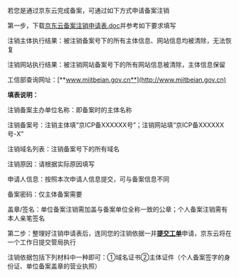 若您是通过京东云完成备案，可通过如下方式申请备案注销

第一步，下载[京东云备案注销申请表.doc](https://img1.jcloudcs.com/cms/628e41dc-0181-4ee4-9548-6330383a1a1120180416144125.doc)并参考如下要求填写

注销主体执行结果：被注销备案号下的所有主体信息、网站信息均被清除，无法恢复

注销网站执行结果：被注销网站备案号下的所有网站信息被清除，主体信息保留

工信部查询网址：[**www.miitbeian.gov.cn**](http://www.miitbeian.gov.cn)

**填表说明：**

注销备案主办单位名称：即备案时的主体名称

注销备案号：注销主体填“京ICP备XXXXXX号”；注销网站填“京ICP备XXXXXX号-X”

注销域名列表：注销备案号下的所有域名

注销原因：请根据实际原因填写

申请人信息：按照本次申请人信息提交，可与备案信息不同

备案密码：仅主体备案需要

盖章/签名：单位备案注销需加盖与备案单位全称一致的公章；个人备案注销需有本人亲笔签名

第二步：整理好注销申请表后，连同您的注销依据一并[**提交工单**](https://uc.jcloud.com/login?returnUrl=https%3A%2F%2Fuc.jcloud.com%2Fmyorder%2Fsubmit)申请，京东云将在一个工作日提交管局执行

注销依据包括下列材料中一种即可：①域名证书②主体证件（个人备案签字的身份证、单位备案盖章的营业执照）
